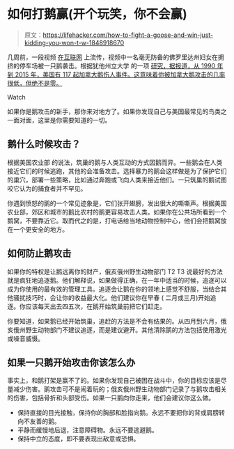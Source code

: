 # 如何打鹅赢(开个玩笑，你不会赢)

> 原文：<https://lifehacker.com/how-to-fight-a-goose-and-win-just-kidding-you-won-t-w-1848918670>

几周前，一段视频 [在互联网](https://www.fox13news.com/news/protective-goose-attacks-unsuspecting-woman-in-jacksonville-parking-lot) 上流传，视频中一名毫无防备的佛罗里达州妇女在拥挤的停车场被一只鹅袭击。根据犹他州立大学 的一项 [研究，据报道，从 1990 年到 2015 年，美国有 117 起加拿大鹅伤人事件。这意味着你被加拿大鹅攻击的几率很低，但绝不是零。](https://digitalcommons.usu.edu/cgi/viewcontent.cgi?article=1544&context=hwi) 

Watch

如果你是鹅攻击的新手，那你来对地方了。如果你发现自己与美国最常见的鸟类之一面对面，这里是你需要知道的一切。

## 鹅什么时候攻击？

根据美国农业部 的说法，筑巢的鹅与人类互动的方式因鹅而异。一些鹅会在人类接近它们的时候逃跑，其他的会准备攻击。选择暴力的鹅会这样做是为了保护它们的巢穴，部署一些策略，比如通过奔跑或飞向人类来接近他们。一只筑巢的鹅试图咬它认为的捕食者并不罕见。

你遇到愤怒的鹅的一个常见迹象是，它们张开翅膀，发出很大的嘶嘶声。根据美国农业部，郊区和城市的鹅比农村的鹅更容易攻击人类。如果你在公共场所看到一个鹅窝，不要靠近它。取而代之的是，打电话给当地动物控制中心，他们会把鹅窝放在一个更安全的地方。

## 如何防止鹅攻击

如果你的特权是让鹅远离你的财产，俄亥俄州野生动物部门 T2 T3 说最好的方法就是疯狂地追逐鹅。他们解释说，如果做得正确，在一年中适当的时候，追逐可以成为你使用的最有效的管理工具。追逐会让鹅在你的领地上感觉不舒服，当结合其他骚扰技巧时，会让你的收益最大化。他们建议你在早春 ( 二月或三月)开始追逐。你应该每天出去四五次，在鹅开始筑巢前把它们赶走。

你要知道，如果鹅已经开始筑巢，追赶的方法是不会有结果的。从四月到六月，俄亥俄州野生动物部门不建议追逐，而是建议避开。其他清除鹅的方法包括使用激光或噪音威慑。

## 如果一只鹅开始攻击你该怎么办

事实上，和鹅打架是赢不了的。如果你发现自己被困在战斗中，你的目标应该是尽量减少伤害。鹅攻击可不是闹着玩的；俄亥俄州野生动物部门记录了与鹅攻击相关的伤害，包括骨折和头部受伤。如果一只鹅向你走来，他们会建议你这么做。

*   保持直接的目光接触，保持你的胸部和脸指向鹅。永远不要把你的背或肩膀转向不友善的鹅。
*   平静而缓慢地后退，注意障碍物。永远不要逃避鹅。
*   保持中立的态度，即不要表现出敌意或恐惧。